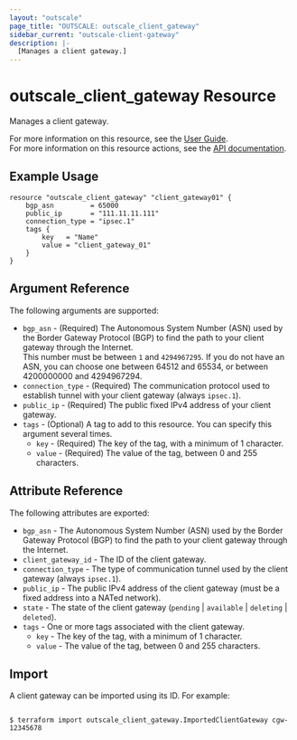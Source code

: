 ```yaml
---
layout: "outscale"
page_title: "OUTSCALE: outscale_client_gateway"
sidebar_current: "outscale-client-gateway"
description: |-
  [Manages a client gateway.]
---
```


# outscale_client_gateway Resource

Manages a client gateway.

For more information on this resource, see the [User Guide](https://docs.outscale.com/en/userguide/About-Customer-Gateways.html).  
For more information on this resource actions, see the [API documentation](https://docs.outscale.com/api#3ds-outscale-api-clientgateway).

## Example Usage

```hcl
resource "outscale_client_gateway" "client_gateway01" {
    bgp_asn         = 65000
    public_ip       = "111.11.11.111"
    connection_type = "ipsec.1"
    tags {
        key   = "Name"
        value = "client_gateway_01"
    }
}
```

## Argument Reference

The following arguments are supported:

* `bgp_asn` - (Required) The Autonomous System Number (ASN) used by the Border Gateway Protocol (BGP) to find the path to your client gateway through the Internet. <br/>
This number must be between `1` and `4294967295`. If you do not have an ASN, you can choose one between 64512 and 65534, or between 4200000000 and 4294967294.
* `connection_type` - (Required) The communication protocol used to establish tunnel with your client gateway (always `ipsec.1`).
* `public_ip` - (Required) The public fixed IPv4 address of your client gateway.
* `tags` - (Optional) A tag to add to this resource. You can specify this argument several times.
    * `key` - (Required) The key of the tag, with a minimum of 1 character.
    * `value` - (Required) The value of the tag, between 0 and 255 characters.

## Attribute Reference

The following attributes are exported:

* `bgp_asn` - The Autonomous System Number (ASN) used by the Border Gateway Protocol (BGP) to find the path to your client gateway through the Internet.
* `client_gateway_id` - The ID of the client gateway.
* `connection_type` - The type of communication tunnel used by the client gateway (always `ipsec.1`).
* `public_ip` - The public IPv4 address of the client gateway (must be a fixed address into a NATed network).
* `state` - The state of the client gateway (`pending` \| `available` \| `deleting` \| `deleted`).
* `tags` - One or more tags associated with the client gateway.
    * `key` - The key of the tag, with a minimum of 1 character.
    * `value` - The value of the tag, between 0 and 255 characters.

## Import

A client gateway can be imported using its ID. For example:

```console

$ terraform import outscale_client_gateway.ImportedClientGateway cgw-12345678

```